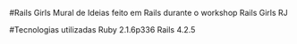 #Rails Girls
Mural de Ideias feito em Rails durante o workshop Rails Girls RJ

#Tecnologias utilizadas
Ruby 2.1.6p336
Rails 4.2.5